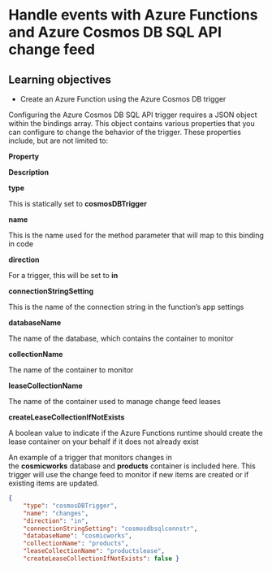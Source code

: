 # Handle events with Azure Functions and Azure Cosmos DB SQL API change feed

## Learning objectives

-   Create an Azure Function using the Azure Cosmos DB trigger

Configuring the Azure Cosmos DB SQL API trigger requires a JSON object within the bindings array. This object contains various properties that you can configure to change the behavior of the trigger. These properties include, but are not limited to:

**Property**

**Description**

**type**

This is statically set to **cosmosDBTrigger**

**name**

This is the name used for the method parameter that will map to this binding in code

**direction**

For a trigger, this will be set to **in**

**connectionStringSetting**

This is the name of the connection string in the function’s app settings

**databaseName**

The name of the database, which contains the container to monitor

**collectionName**

The name of the container to monitor

**leaseCollectionName**

The name of the container used to manage change feed leases

**createLeaseCollectionIfNotExists**

A boolean value to indicate if the Azure Functions runtime should create the lease container on your behalf if it does not already exist

An example of a trigger that monitors changes in the **cosmicworks** database and **products** container is included here. This trigger will use the change feed to monitor if new items are created or if existing items are updated.

```json
{ 
	"type": "cosmosDBTrigger", 
	"name": "changes", 
	"direction": "in", 
	"connectionStringSetting": "cosmosdbsqlconnstr", 
	"databaseName": "cosmicworks", 
	"collectionName": "products", 
	"leaseCollectionName": "productslease", 
	"createLeaseCollectionIfNotExists": false }
```